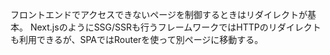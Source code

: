 フロントエンドでアクセスできないページを制御するときはリダイレクトが基本。
Next.jsのようにSSG/SSRも行うフレームワークではHTTPのリダイレクトも利用できるが、SPAではRouterを使って別ページに移動する。
